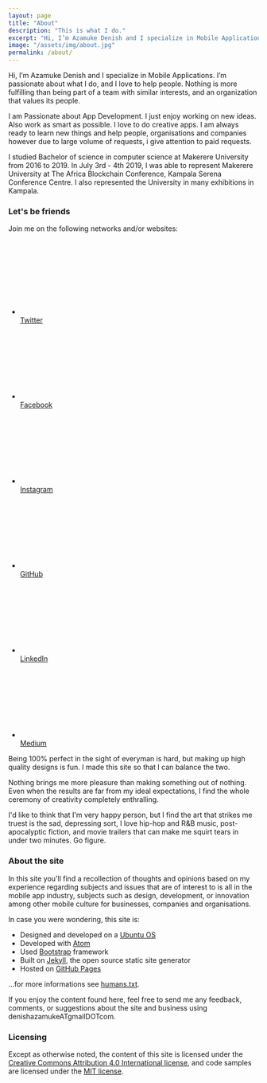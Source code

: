 ```yaml
---
layout: page
title: "About"
description: "This is what I do."
excerpt: "Hi, I’m Azamuke Denish and I specialize in Mobile Applications (iOS and Android). I’m passionate about what I do, and I love to help people. Due to the large volume of requests, i give attention to paid requests. "
image: "/assets/img/about.jpg"
permalink: /about/
---
```




Hi, I’m Azamuke Denish and I specialize in Mobile Applications. I’m passionate about what I do, and I love to help people. Nothing is more fulfilling than being part of a team with similar interests, and an organization that values its people.

I am Passionate about App Development. I just enjoy working on new ideas. Also work as smart as possible. I love to do creative apps. I am always ready to learn new things and help people, organisations and companies however due to large volume of requests, i give attention to paid requests.

I studied Bachelor of science in computer science at Makerere University from 2016 to 2019. In July 3rd - 4th 2019, I was able to represent Makerere University at The Africa Blockchain Conference, Kampala Serena Conference Centre. I also represented the University in many exhibitions in Kampala.


### Let's be friends

Join me on the following networks and/or websites:

<!-- Social links -->
<ul class="social-links">
  <li>
    <a rel="me" href="//twitter.com/azamukedenish1">
      <span class="svg-icon svg-baseline" aria-hidden="true">
        <svg><use xlink:href="/assets/icons/icons.min.svg#icon-twitter"></use></svg>
      </span><br><span class="label">Twitter</span>
    </a>
  </li>
  <li>
    <a rel="me" href="//www.facebook.com/Azamuke-Denish-111776309235790/?ref=page_internal">
      <span class="svg-icon svg-baseline" aria-hidden="true">
        <svg><use xlink:href="/assets/icons/icons.min.svg#icon-facebook"></use></svg>
      </span><br><span class="label">Facebook</span>
    </a>
  </li>
  <li>
     <a rel="me" href="//instagram.com/azamukedenish">
      <span class="svg-icon svg-baseline" aria-hidden="true">
        <svg><use xlink:href="/assets/icons/icons.min.svg#icon-instagram"></use></svg>
      </span><br><span class="label">Instagram</span>
    </a>
  </li>
  <li>
    <a rel="me" href="//github.com/azamukedenish">
      <span class="svg-icon svg-baseline" aria-hidden="true">
        <svg><use xlink:href="/assets/icons/icons.min.svg#icon-github"></use></svg>
      </span><br><span class="label">GitHub</span>
    </a>
  </li>
  
  <li>
    <a rel="me" href="//linkedin.com/in/azamuke-denish-
42b465145/">
      <span class="svg-icon svg-baseline" aria-hidden="true">
        <svg><use xlink:href="/assets/icons/icons.min.svg#icon-linkedin"></use></svg>
      </span><br><span class="label">LinkedIn</span>
    </a>
  </li>
 
  
  <li>
    <a rel="me" href="//medium.com/@denishazamuke">
      <span class="svg-icon svg-baseline" aria-hidden="true">
        <svg><use xlink:href="/assets/icons/icons.min.svg#icon-medium"></use></svg>
      </span><br><span class="label">Medium</span>
    </a>
  </li>
</ul>



Being 100% perfect in the sight of everyman is hard, but making up high quality designs is fun. I made this site so that I can balance the two.

Nothing brings me more pleasure than making something out of nothing. Even when the results are far from my ideal expectations, I find the whole ceremony of creativity completely enthralling.

I'd like to think that I'm very happy person, but I find the art that strikes me truest is the sad, depressing sort, I love hip-hop and R&B music, post-apocalyptic fiction, and movie trailers that can make me squirt tears in under two minutes. Go figure.

### About the site

In this site you'll find a recollection of thoughts and opinions based on my experience regarding subjects and issues that are of interest to is all in the mobile app industry, subjects such as design, development, or innovation among other mobile culture for businesses, companies and organisations.

In case you were wondering, this site is:

* Designed and developed on a [Ubuntu OS](http://www.ubuntu.com/)
* Developed with [Atom](http://atom.io/)
* Used [Bootstrap](http://getbootstrap.com/) framework
* Built on [Jekyll](http://jekyllrb.com/), the open source static site generator
* Hosted on [GitHub Pages](http://pages.github.com/)

...for more informations see [humans.txt](/humans.txt).

If you enjoy the content found here, feel free to send me any feedback, comments, or suggestions about the site and business using denishazamukeATgmailDOTcom.

### Licensing

Except as otherwise noted, the content of this site is licensed under the <a rel="license cc:license" href="//creativecommons.org/licenses/by/4.0/">Creative Commons Attribution 4.0 International license</a>, and code samples are licensed under the <a rel="license" href="//raw.githubusercontent.com/MilanAryal/milanaryal.github.io/master/LICENSE">MIT license</a>.
